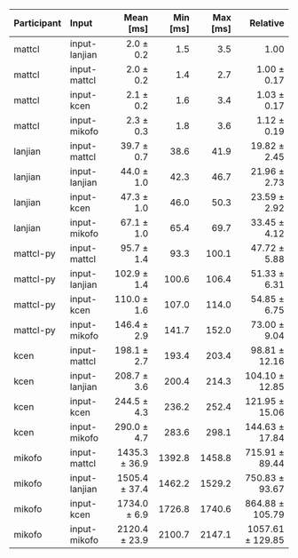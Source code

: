 | Participant | Input | Mean [ms] | Min [ms] | Max [ms] | Relative |
|:---|:---|---:|---:|---:|---:|
| mattcl | input-lanjian | 2.0 ± 0.2 | 1.5 | 3.5 | 1.00 |
| mattcl | input-mattcl | 2.0 ± 0.2 | 1.4 | 2.7 | 1.00 ± 0.17 |
| mattcl | input-kcen | 2.1 ± 0.2 | 1.6 | 3.4 | 1.03 ± 0.17 |
| mattcl | input-mikofo | 2.3 ± 0.3 | 1.8 | 3.6 | 1.12 ± 0.19 |
| lanjian | input-mattcl | 39.7 ± 0.7 | 38.6 | 41.9 | 19.82 ± 2.45 |
| lanjian | input-lanjian | 44.0 ± 1.0 | 42.3 | 46.7 | 21.96 ± 2.73 |
| lanjian | input-kcen | 47.3 ± 1.0 | 46.0 | 50.3 | 23.59 ± 2.92 |
| lanjian | input-mikofo | 67.1 ± 1.0 | 65.4 | 69.7 | 33.45 ± 4.12 |
| mattcl-py | input-mattcl | 95.7 ± 1.4 | 93.3 | 100.1 | 47.72 ± 5.88 |
| mattcl-py | input-lanjian | 102.9 ± 1.4 | 100.6 | 106.4 | 51.33 ± 6.31 |
| mattcl-py | input-kcen | 110.0 ± 1.6 | 107.0 | 114.0 | 54.85 ± 6.75 |
| mattcl-py | input-mikofo | 146.4 ± 2.9 | 141.7 | 152.0 | 73.00 ± 9.04 |
| kcen | input-mattcl | 198.1 ± 2.7 | 193.4 | 203.4 | 98.81 ± 12.16 |
| kcen | input-lanjian | 208.7 ± 3.6 | 200.4 | 214.3 | 104.10 ± 12.85 |
| kcen | input-kcen | 244.5 ± 4.3 | 236.2 | 252.4 | 121.95 ± 15.06 |
| kcen | input-mikofo | 290.0 ± 4.7 | 283.6 | 298.1 | 144.63 ± 17.84 |
| mikofo | input-mattcl | 1435.3 ± 36.9 | 1392.8 | 1458.8 | 715.91 ± 89.44 |
| mikofo | input-lanjian | 1505.4 ± 37.4 | 1462.2 | 1529.2 | 750.83 ± 93.67 |
| mikofo | input-kcen | 1734.0 ± 6.9 | 1726.8 | 1740.6 | 864.88 ± 105.79 |
| mikofo | input-mikofo | 2120.4 ± 23.9 | 2100.7 | 2147.1 | 1057.61 ± 129.85 |
